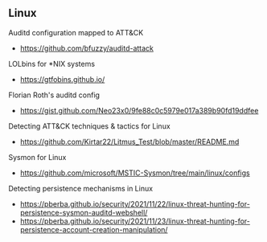 

## Linux

Auditd configuration mapped to ATT&CK
- https://github.com/bfuzzy/auditd-attack

LOLbins for *NIX systems
- https://gtfobins.github.io/

Florian Roth's auditd config
- https://gist.github.com/Neo23x0/9fe88c0c5979e017a389b90fd19ddfee

Detecting ATT&CK techniques & tactics for Linux
- https://github.com/Kirtar22/Litmus_Test/blob/master/README.md

Sysmon for Linux
- https://github.com/microsoft/MSTIC-Sysmon/tree/main/linux/configs

Detecting persistence mechanisms in Linux
- https://pberba.github.io/security/2021/11/22/linux-threat-hunting-for-persistence-sysmon-auditd-webshell/
- https://pberba.github.io/security/2021/11/23/linux-threat-hunting-for-persistence-account-creation-manipulation/


